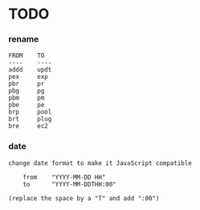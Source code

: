 # TODO

### rename

	FROM	TO
	----	----
	addd	updt
	pex		exp
	pbr		pr
	pbg		pg
	pbm		pm
	pbe		pe
	brp		pool
	brt		plug
	bre		ec2
	
### date

	change date format to make it JavaScript compatible
	
		from	"YYYY-MM-DD HH"
		to		"YYYY-MM-DDTHH:00" 
	
	(replace the space by a "T" and add ":00")